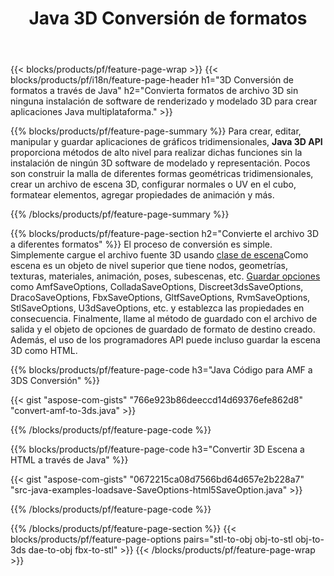 ﻿---
title: Java 3D Conversión de formatos
url: /es/java/conversion/
description: Convierta 3D formatos amf 3ds amf ase att dae drc dxf fbx gltf jt obj ply rvm stl u3d usdz usd vrml x con pocas líneas de código Java a través de la biblioteca Java.
---
{{< blocks/products/pf/feature-page-wrap >}}
{{< blocks/products/pf/i18n/feature-page-header h1="3D Conversión de formatos a través de Java" h2="Convierta formatos de archivo 3D sin ninguna instalación de software de renderizado y modelado 3D para crear aplicaciones Java multiplataforma." >}}

{{% blocks/products/pf/feature-page-summary %}}
Para crear, editar, manipular y guardar aplicaciones de gráficos tridimensionales, **Java 3D API** proporciona métodos de alto nivel para realizar dichas funciones sin la instalación de ningún 3D software de modelado y representación. Pocos son construir la malla de diferentes formas geométricas tridimensionales, crear un archivo de escena 3D, configurar normales o UV en el cubo, formatear elementos, agregar propiedades de animación y más. 

{{% /blocks/products/pf/feature-page-summary %}}

{{% blocks/products/pf/feature-page-section h2="Convierte el archivo 3D a diferentes formatos" %}}
El proceso de conversión es simple. Simplemente cargue el archivo fuente 3D usando [clase de escena](https://apireference.aspose.com/3d/java/com.aspose.threed/Scene)Como escena es un objeto de nivel superior que tiene nodos, geometrías, texturas, materiales, animación, poses, subescenas, etc. [Guardar opciones](https://apireference.aspose.com/3d/java/com.aspose.threed/SaveOptions) como AmfSaveOptions, ColladaSaveOptions, Discreet3dsSaveOptions, DracoSaveOptions, FbxSaveOptions, GltfSaveOptions, RvmSaveOptions, StlSaveOptions, U3dSaveOptions, etc. y establezca las propiedades en consecuencia. Finalmente, llame al método de guardado con el archivo de salida y el objeto de opciones de guardado de formato de destino creado. Además, el uso de los programadores API puede incluso guardar la escena 3D como HTML.


{{% blocks/products/pf/feature-page-code h3="Java Código para AMF a 3DS Conversión" %}}

{{< gist "aspose-com-gists" "766e923b86deeccd14d69376efe862d8" "convert-amf-to-3ds.java" >}}

{{% /blocks/products/pf/feature-page-code %}}


{{% blocks/products/pf/feature-page-code h3="Convertir 3D Escena a HTML a través de Java" %}}

{{< gist "aspose-com-gists" "0672215ca08d7566bd64d657e2b228a7" "src-java-examples-loadsave-SaveOptions-html5SaveOption.java" >}}

{{% /blocks/products/pf/feature-page-code %}}

{{% /blocks/products/pf/feature-page-section %}}
{{< blocks/products/pf/feature-page-options pairs="stl-to-obj obj-to-stl obj-to-3ds dae-to-obj fbx-to-stl" >}}
{{< /blocks/products/pf/feature-page-wrap >}}
